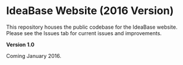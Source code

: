 # IdeaBase Website (2016 Version)

This repository houses the public codebase for the IdeaBase website.  Please see the Issues tab for current issues and improvements.

**Version 1.0**

Coming January 2016.
